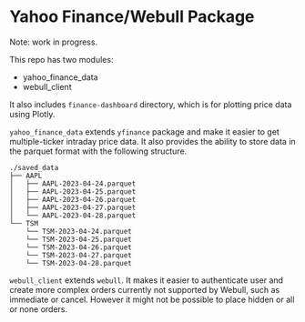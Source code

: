 # Yahoo Finance/Webull Package

Note: work in progress.

This repo has two modules:
- yahoo_finance_data
- webull_client

It also includes `finance-dashboard` directory, which is for plotting price data using Plotly.

`yahoo_finance_data` extends `yfinance` package and make it easier to get multiple-ticker intraday price data.
It also provides the ability to store data in the parquet format with the following structure.
```
./saved_data
├── AAPL
│   ├── AAPL-2023-04-24.parquet
│   ├── AAPL-2023-04-25.parquet
│   ├── AAPL-2023-04-26.parquet
│   ├── AAPL-2023-04-27.parquet
│   └── AAPL-2023-04-28.parquet
└── TSM
    └── TSM-2023-04-24.parquet
    └── TSM-2023-04-25.parquet
    └── TSM-2023-04-26.parquet
    └── TSM-2023-04-27.parquet
    └── TSM-2023-04-28.parquet
```
`webull_client` extends `webull`. It makes it easier to authenticate user and create more complex orders currently
not supported by Webull, such as immediate or cancel. However it might not be possible to place hidden or all or none orders.

